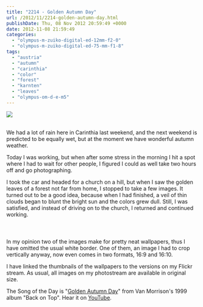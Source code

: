 ```yaml
---
title: "2214 - Golden Autumn Day"
url: /2012/11/2214-golden-autumn-day.html
publishDate: Thu, 08 Nov 2012 20:59:49 +0000
date: 2012-11-08 21:59:49
categories: 
  - "olympus-m-zuiko-digital-ed-12mm-f2-0"
  - "olympus-m-zuiko-digital-ed-75-mm-f1-8"
tags: 
  - "austria"
  - "autumn"
  - "carinthia"
  - "color"
  - "forest"
  - "karnten"
  - "leaves"
  - "olympus-om-d-e-m5"
---
```

<div class="container">
<div class="center"><a target="_blank" href="https://d25zfm9zpd7gm5.cloudfront.net/1200x1200/2012/20121108_135507_lr.jpg"><img src="https://d25zfm9zpd7gm5.cloudfront.net/0600x0600/2012/20121108_135507_lr.jpg" /></a></div>
</div>
<br />

We had a lot of rain here in Carinthia last weekend, and the next weekend is predicted to be equally wet, but at the moment we have wonderful autumn weather.

<a target="_blank" href="https://d25zfm9zpd7gm5.cloudfront.net/1200x1200/2012/20121108_134141_lr.jpg"><img style="margin: 0pt 0px 0pt 10px; float: right;" src="https://d25zfm9zpd7gm5.cloudfront.net/0150x0150/2012/20121108_134141_lr.jpg" alt="" border="0" /></a> Today I was working, but when after some stress in the morning I hit a spot where I had to wait for other people, I figured I could as well take two hours off and go photographing. 

I took the car and headed for a church on a hill, but when I saw the golden leaves of a forest not far from home, I stopped to take a few images. It turned out to be a good idea, because when I had finished, a veil of thin clouds began to blunt the bright sun and the colors grew dull. Still, I was satisfied, and instead of driving on to the church, I returned and continued working.

<div class="container">
<div class="center"><a target="_blank" href="http://www.flickr.com/photos/amanessinger/8167463447/in/photostream"><img style="margin: 10pt 10px 10pt 10px;" src="https://d25zfm9zpd7gm5.cloudfront.net/0150x0150/2012/20121108_135336_lr_plain.jpg" alt="" border="0" /></a><a target="_blank" href="http://www.flickr.com/photos/amanessinger/8167491636/in/photostream"><img style="margin: 10pt 10px 10pt 10px;" src="https://d25zfm9zpd7gm5.cloudfront.net/0150x0150/2012/20121108_133940_lr_plain_16x10.jpg" alt="" border="0" /></a><a target="_blank" href="http://www.flickr.com/photos/amanessinger/8167459663/in/photostream"><img style="margin: 10pt 10px 10pt 10px;" src="https://d25zfm9zpd7gm5.cloudfront.net/0150x0150/2012/20121108_133940_lr_plain_16x9.jpg" alt="" border="0" /></a></div>
</div>

In my opinion two of the images make for pretty neat wallpapers, thus I have omitted the usual white border. One of them, an image I had to crop vertically anyway, now even comes in two formats, 16:9 and 16:10. 

 I have linked the thumbnails of the wallpapers to the versions on my Flickr stream. As usual, all images on my photostream are available in original size.

The Song of the Day is "<a href="http://www.lyricsmode.com/lyrics/v/van_morrison/golden_autumn_day.html" target="_blank">Golden Autumn Day</a>" from Van Morrison's 1999 album "Back on Top". Hear it on <a href="http://www.youtube.com/watch?v=73PrxdAfZ2A" target="_blank">YouTube</a>.
